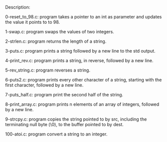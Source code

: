 Description:

0-reset_to_98.c: program takes a pointer to an int as parameter and updates the value it points to to 98.

1-swap.c: program swaps the values of two integers.

2-strlen.c: program returns the length of a string.

3-puts.c: program prints a string followed by a new line to the std output.

4-print_rev.c: program prints a string, in reverse, followed by a new line.

5-rev_string.c: program reverses a string.

6-puts2.c: program prints every other character of a string, starting with the first character, followed by a new line.

7-puts_half.c: program print the second half of the string.

8-print_array.c: program prints n elements of an array of integers, followed by a new line.

9-strcpy.c: program copies the string pointed to by src, including the terminating null byte (\0), to the buffer pointed to by dest.

100-atoi.c: program convert a string to an integer.

